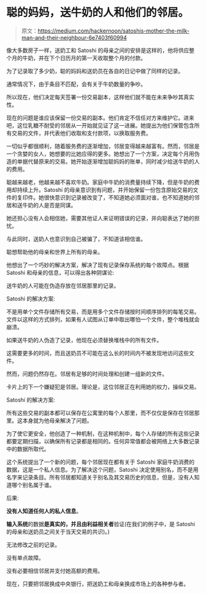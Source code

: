 # 聪的妈妈，送牛奶的人和他们的邻居。

> 原文：<https://medium.com/hackernoon/satoshis-mother-the-milk-man-and-their-neighbour-6e7403f60994>

像大多数房子一样，送奶工和 Satoshi 的母亲之间的安排是这样的，他将供应整个月的牛奶，并在下个日历月的第一天收取整个月的付款。

为了记录取了多少奶，聪的妈妈和送奶员在各自的日记中做了同样的记录。

通常情况下，由于条目不匹配，会有关于牛奶数量的争吵。

所以现在，他们决定每天签署一份交易副本，这样他们就不能在未来争吵其真实性。

现在的问题是谁应该保留一份交易的副本。他们肯定不信任对方来维护它。进来吧，这位乳糖不耐受的邻居从一开始就见证了这一进展。她提出为他们保管包含所有交易的文件，并代表他们收取和支付款项，以换取服务费。

一切似乎都很顺利，随着服务费的逐渐增加，邻居变得越来越富有。然而，邻居是一个贪婪的女人，她想要的比她应得的更多。她想出了一个方案，决定每个月用伪造的单据代替原来的交易。她开始逐渐增加聪妈妈的账单，同时减少给送牛奶的人的费用。

聪越来越老，他越来越不喜欢牛奶。家庭中牛奶的消费量持续下降，但是牛奶的费用却持续上升。Satoshi 的母亲意识到有问题，并开始保留一份包含原始交易的文件的复印件。她很快意识到记录被改变了，不知道她必须面对谁，也不知道她的邻居和送牛奶的人是否是同谋。

她还担心没有人会相信她，需要其他证人来证明错误的记录，并向聪表达了她的担忧。

与此同时，送奶人也意识到自己被骗了，不知道该相信谁。

聪想帮助他的母亲和世界上所有的母亲。

他想出了一个巧妙的解决方案，解决了现有记录保存系统的每个故障点。根据 Satoshi 和母亲的信息，可以得出各种阴谋论:

送牛奶的人可能在伪造存放在邻居那里的记录。

Satoshi 的解决方案:

不是用单个文件存储所有交易，而是用多个文件存储按时间顺序排列的每笔交易。文件以这样的方式排列，如果有人试图从订单中取出哪怕一个文件，整个堆栈就会崩溃。

如果送牛奶的人伪造了记录，他现在必须替换堆栈中的所有文件。

这需要更多的时间，而且送奶员不可能在这么长的时间内不被发现地访问这些文件。

然而，问题仍然存在。邻居有足够的时间处理和创建一组新的文件。

卡片上的下一个嫌疑犯是邻居。理论是，这位邻居正在利用她的权力，操纵交易。

Satoshi 的解决方案:

所有这些交易的副本都可以保存在公寓里的每个人那里，而不仅仅是保存在邻居那里。这本身就为他母亲解决了问题。

为了使它更安全，他创造了一种机制，在这种机制中，每个人存储的所有这些记录都要定期扫描，以确保所有记录都是相同的。任何异常值都会被网络上大多数记录中的数据所取代。

这个系统提出了一个新的问题，每个邻居现在都有关于 Satoshi 家庭牛奶消费的数据，这是一个私人信息。为了解决这个问题，Satoshi 决定使用别名，而不是用名字来记录条目。所有邻居都知道关于别名及其交易历史的信息，但是，没有人知道哪个别名属于谁。

后果:

**没有人知道任何人的私人信息**。

**输入系统**的数据**是真实的，并且由利益相关者**验证(在我们的例子中，是 Satoshi 的母亲和送奶员之间关于当天交易的共识)。)

无法修改之前的记录。

没有单点故障。

没有必要相信邻居并支付她高额的费用。

现在，只要把邻居换成中央银行，把送奶工和母亲换成市场上的各种参与者。